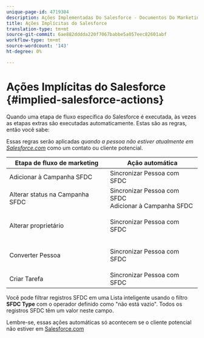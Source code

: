 ```yaml
---
unique-page-id: 4719304
description: Ações Implementadas Do Salesforce - Documentos Do Marketing - Documentação Do Produto
title: Ações Implícitas do Salesforce
translation-type: tm+mt
source-git-commit: 6ae882dddda220f7067babbe5a057eec82601abf
workflow-type: tm+mt
source-wordcount: '143'
ht-degree: 0%

---
```



# Ações Implícitas do Salesforce {#implied-salesforce-actions}

Quando uma etapa de fluxo específica do Salesforce é executada, às vezes as etapas extras são executadas automaticamente. Estas são as regras, então você sabe:

Essas regras serão aplicadas _quando a pessoa não estiver atualmente em [Salesforce.com](https://Salesforce.com)_ como um contato ou cliente potencial.

<table> 
 <thead> 
  <tr> 
   <th>Etapa de fluxo de marketing</th> 
   <th>Ação automática</th> 
  </tr> 
 </thead> 
 <tbody> 
  <tr> 
   <td>Adicionar à Campanha SFDC</td> 
   <td>Sincronizar Pessoa com SFDC</td> 
  </tr> 
  <tr> 
   <td>Alterar status na Campanha SFDC</td> 
   <td>Sincronizar Pessoa com SFDC<br>Adicionar à Campanha SFDC</td> 
  </tr> 
  <tr> 
   <td>Alterar proprietário</td> 
   <td><p>Sincronizar Pessoa com SFDC</p></td> 
  </tr> 
  <tr> 
   <td>Converter Pessoa</td> 
   <td><p>Sincronizar Pessoa com SFDC</p></td> 
  </tr> 
  <tr> 
   <td>Criar Tarefa</td> 
   <td>Sincronizar Pessoa com SFDC</td> 
  </tr> 
 </tbody> 
</table>

Você pode filtrar registros SFDC em uma Lista inteligente usando o filtro **SFDC Type** com o operador definido como &quot;não está vazio&quot;. Todos os registros SFDC têm um valor neste campo.

Lembre-se, essas ações automáticas só acontecem se o cliente potencial não estiver em [Salesforce.com](https://salesforce.com)
